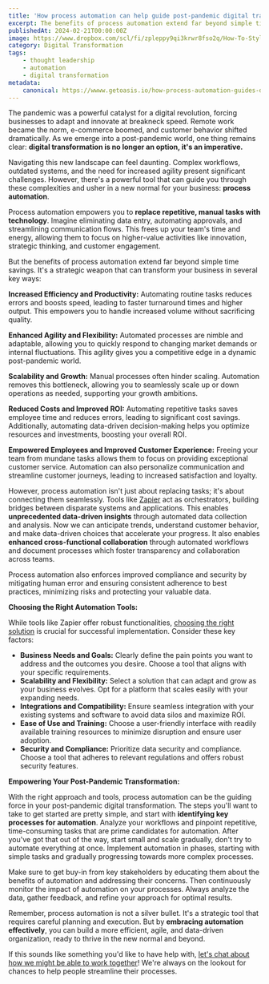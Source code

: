 ```yaml
---
title: 'How process automation can help guide post-pandemic digital transformations'
excerpt: The benefits of process automation extend far beyond simple time savings. It's a strategic weapon that can transform your business in several key ways.
publishedAt: 2024-02-21T00:00:00Z
image: https://www.dropbox.com/scl/fi/zpleppy9qi3krwr8fso2q/How-To-Style-An-Oversized-Wardrobe.png?rlkey=i75t3o992yxcbp8un6v9ra2w0&dl=1
category: Digital Transformation
tags: 
    - thought leadership
    - automation
    - digital transformation
metadata:
    canonical: https://wwww.getoasis.io/how-process-automation-guides-digital-transformation
---
```


The pandemic was a powerful catalyst for a digital revolution, forcing businesses to adapt and innovate at breakneck speed. Remote work became the norm, e-commerce boomed, and customer behavior shifted dramatically. As we emerge into a post-pandemic world, one thing remains clear: **digital transformation is no longer an option, it's an imperative.**

Navigating this new landscape can feel daunting. Complex workflows, outdated systems, and the need for increased agility present significant challenges. However, there's a powerful tool that can guide you through these complexities and usher in a new normal for your business: **process automation**.

Process automation empowers you to **replace repetitive, manual tasks with technology**. Imagine eliminating data entry, automating approvals, and streamlining communication flows. This frees up your team's time and energy, allowing them to focus on higher-value activities like innovation, strategic thinking, and customer engagement.

But the benefits of process automation extend far beyond simple time savings. It's a strategic weapon that can transform your business in several key ways:

**Increased Efficiency and Productivity:** Automating routine tasks reduces errors and boosts speed, leading to faster turnaround times and higher output. This empowers you to handle increased volume without sacrificing quality.

**Enhanced Agility and Flexibility:** Automated processes are nimble and adaptable, allowing you to quickly respond to changing market demands or internal fluctuations. This agility gives you a competitive edge in a dynamic post-pandemic world.

**Scalability and Growth:** Manual processes often hinder scaling. Automation removes this bottleneck, allowing you to seamlessly scale up or down operations as needed, supporting your growth ambitions.

**Reduced Costs and Improved ROI:** Automating repetitive tasks saves employee time and reduces errors, leading to significant cost savings. Additionally, automating data-driven decision-making helps you optimize resources and investments, boosting your overall ROI.

**Empowered Employees and Improved Customer Experience:** Freeing your team from mundane tasks allows them to focus on providing exceptional customer service. Automation can also personalize communication and streamline customer journeys, leading to increased satisfaction and loyalty.

However, process automation isn't just about replacing tasks; it's about connecting them seamlessly. Tools like [Zapier](https://zapier.com) act as orchestrators, building bridges between disparate systems and applications. This enables **unprecedented data-driven insights** through automated data collection and analysis. Now we can anticipate trends, understand customer behavior, and make data-driven choices that accelerate your progress. It also enables **enhanced cross-functional collaboration** through automated workflows and document processes which foster transparency and collaboration across teams. 

Process automation also enforces improved compliance and security by mitigating human error and ensuring consistent adherence to best practices, minimizing risks and protecting your valuable data.

**Choosing the Right Automation Tools:**

While tools like Zapier offer robust functionalities, [choosing the right solution](/5-best-automation-tools) is crucial for successful implementation. Consider these key factors:

- **Business Needs and Goals:** Clearly define the pain points you want to address and the outcomes you desire. Choose a tool that aligns with your specific requirements.
- **Scalability and Flexibility:** Select a solution that can adapt and grow as your business evolves. Opt for a platform that scales easily with your expanding needs.
- **Integrations and Compatibility:** Ensure seamless integration with your existing systems and software to avoid data silos and maximize ROI.
- **Ease of Use and Training:** Choose a user-friendly interface with readily available training resources to minimize disruption and ensure user adoption.
- **Security and Compliance:** Prioritize data security and compliance. Choose a tool that adheres to relevant regulations and offers robust security features.

**Empowering Your Post-Pandemic Transformation:**

With the right approach and tools, process automation can be the guiding force in your post-pandemic digital transformation. The steps you'll want to take to get started are pretty simple, and start with **identifying key processes for automation**. Analyze your workflows and pinpoint repetitive, time-consuming tasks that are prime candidates for automation. After you've got that out of the way, start small and scale gradually, don't try to automate everything at once. Implement automation in phases, starting with simple tasks and gradually progressing towards more complex processes. 

Make sure to get buy-in from key stakeholders by educating them about the benefits of automation and addressing their concerns. Then continuously monitor the impact of automation on your processes. Always analyze the data, gather feedback, and refine your approach for optimal results.

Remember, process automation is not a silver bullet. It's a strategic tool that requires careful planning and execution. But by **embracing automation effectively**, you can build a more efficient, agile, and data-driven organization, ready to thrive in the new normal and beyond.

If this sounds like something you'd like to have help with, [let's chat about how we might be able to work together](/consultation)! We're always on the lookout for chances to help people streamline their processes. 